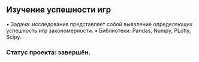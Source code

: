 ## Изучение успешности игр

• Задача: исследования представляет собой выявление определяющих успешность игр закономерности.
• Библиотеки: Pandas, Numpy, PLotly, Scipy.

### Статус проекта: завершён.

